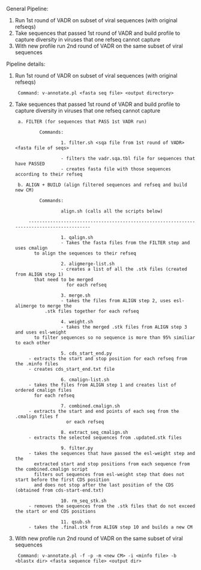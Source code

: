 General Pipeline:
1. Run 1st round of VADR on subset of viral sequences (with original refseqs)
2. Take sequences that passed 1st round of VADR and build profile to capture diversity in viruses that one refseq cannot capture
3. With new profile run 2nd round of VADR on the same subset of viral sequences

Pipeline details:
1. Run 1st round of VADR on subset of viral sequences (with original refseqs)

        Command: v-annotate.pl <fasta seq file> <output directory>

2. Take sequences that passed 1st round of VADR and build profile to capture diversity in viruses that one refseq cannot capture

        a. FILTER (for sequences that PASS 1st VADR run)

                Commands:

                        1. filter.sh <sqa file from 1st round of VADR> <fasta file of seqs>

                        - filters the vadr.sqa.tbl file for sequences that have PASSED
                        - creates fasta file with those sequences according to their refseq

        b. ALIGN + BUILD (align filtered sequences and refseq and build new CM)

                Commands:

                        align.sh (calls all the scripts below)

			------------------------------------------------------------------------------------------

                        1. qalign.sh
                        - Takes the fasta files from the FILTER step and uses cmalign 
			  to align the sequences to their refseq

                        2. aligmerge-list.sh
                        - creates a list of all the .stk files (created from ALIGN step 1) 
			  that need to be merged
                          for each refseq

                        3. merge.sh
                        - takes the files from ALIGN step 2, uses esl-alimerge to merge the 
		          .stk files together for each refseq

                        4. weight.sh
                        - takes the merged .stk files from ALIGN step 3 and uses esl-weight 
			  to filter sequences so no sequence is more than 95% similiar to each other

                        5. cds_start_end.py
			- extracts the start and stop position for each refseq from the .minfo files 
			- creates cds_start_end.txt file

                        6. cmalign-list.sh
			- takes the files from ALIGN step 1 and creates list of ordered cmalign files 
			  for each refseq

                        7. combined.cmalign.sh
			- extracts the start and end points of each seq from the .cmalign files f
                          or each refseq

                        8. extract_seq_cmalign.sh
			- extracts the selected sequences from .updated.stk files

                        9. filter.py
			- takes the sequences that have passed the esl-weight step and the 
			  extracted start and stop positions from each sequence from the combined.cmalign script
			  filters out sequences from esl-weight step that does not start before the first CDS position
			  and does not stop after the last position of the CDS (obtained from cds-start-end.txt) 

                        10. rm_seq_stk.sh
			- removes the sequences from the .stk files that do not exceed the start or end CDS positions

                        11. qsub.sh
			- takes the .final.stk from ALIGN step 10 and builds a new CM


3. With new profile run 2nd round of VADR on the same subset of viral sequences

        Command: v-annotate.pl -f -p -m <new CM> -i <minfo file> -b <blastx dir> <fasta sequence file> <output dir>

